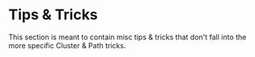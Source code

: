 # Tips & Tricks

This section is meant to contain misc tips & tricks that don't fall into the more specific Cluster & Path tricks.
